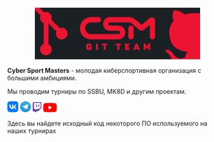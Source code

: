 <p align="center">
<img src="CSM-git-team.jpg" alt="banner" width="75%"/>
</p>

**Cyber Sport Masters** - молодая киберспортивная организация с большими
амбициями.

Мы проводим турниры по SSBU, MK8D и другим проектам.

<a href="https://vk.com/csmpro">
<img src="icons/vk.png" alt="VK" width="5%"/></a>
<a href="https://t.me/csmpro">
<img src="icons/telegram.png" alt="Telegram" width="5%"/></a>
<a href="https://www.twitch.tv/csm_cast">
<img src="icons/twitch.png" alt="Twitch" width="4%"/></a>
<a href="https://www.youtube.com/channel/UCbHkpHluFczAcT3cr3oWARw">
<img src="icons/youtube.png" alt="YouTube" width="6%"/></a>

Здесь вы найдете исходный код некоторого ПО используемого на наших турнирах
